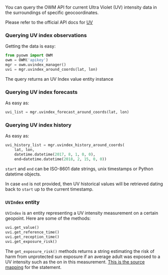 You can query the OWM API for current Ultra Violet (UV) intensity data in the surroundings of
specific geocoordinates.

Please refer to the official API docs for [UV](http://openweathermap.org/api/uvi)


### Querying UV index observations

Getting the data is easy:

```python
from pyowm import OWM
owm = OWM('apikey')
mgr = owm.uvindex_manager()
uvi = mgr.uvindex_around_coords(lat, lon)
```

The query returns an UV Index value entity instance


### Querying UV index forecasts

As easy as:

```python
uvi_list = mgr.uvindex_forecast_around_coords(lat, lon)
```

### Querying UV index history

As easy as: 

```python
uvi_history_list = mgr.uvindex_history_around_coords(
    lat, lon,
    datetime.datetime(2017, 8, 1, 0, 0),
    end=datetime.datetime(2018, 2, 15, 0, 0))
```

`start` and `end` can be ISO-8601 date strings, unix timestamps or Python datetime
objects.

In case `end` is not provided, then UV historical values will be retrieved
dating back to `start` up to the current timestamp.


### `UVIndex` entity
`UVIndex` is an entity representing a UV intensity measurement on a certain geopoint.
Here are some of the methods:

```python
uvi.get_value()
uvi.get_reference_time()
uvi.get_reception_time()
uvi.get_exposure_risk()
```

The `get_exposure_risk()` methods returns a string estimating the risk of harm from 
unprotected sun exposure if an average adult was exposed to a UV intensity such as the on
in this measurement. [This is the source mapping](https://en.wikipedia.org/wiki/Ultraviolet_index)
for the statement.